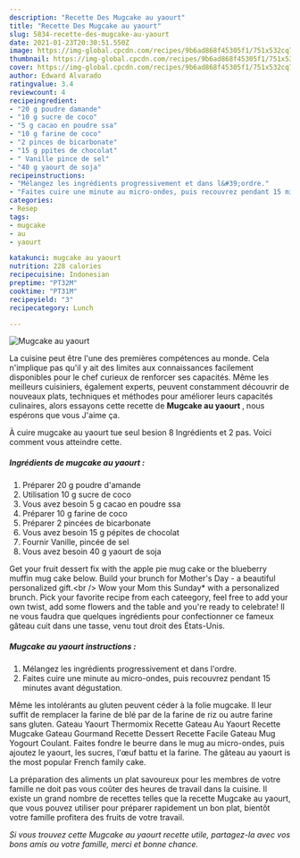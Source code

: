 ```yaml
---
description: "Recette Des Mugcake au yaourt"
title: "Recette Des Mugcake au yaourt"
slug: 5834-recette-des-mugcake-au-yaourt
date: 2021-01-23T20:30:51.550Z
image: https://img-global.cpcdn.com/recipes/9b6ad868f45305f1/751x532cq70/mugcake-au-yaourt-photo-principale-de-la-recette.jpg
thumbnail: https://img-global.cpcdn.com/recipes/9b6ad868f45305f1/751x532cq70/mugcake-au-yaourt-photo-principale-de-la-recette.jpg
cover: https://img-global.cpcdn.com/recipes/9b6ad868f45305f1/751x532cq70/mugcake-au-yaourt-photo-principale-de-la-recette.jpg
author: Edward Alvarado
ratingvalue: 3.4
reviewcount: 4
recipeingredient:
- "20 g poudre damande"
- "10 g sucre de coco"
- "5 g cacao en poudre ssa"
- "10 g farine de coco"
- "2 pinces de bicarbonate"
- "15 g ppites de chocolat"
- " Vanille pince de sel"
- "40 g yaourt de soja"
recipeinstructions:
- "Mélangez les ingrédients progressivement et dans l&#39;ordre."
- "Faites cuire une minute au micro-ondes, puis recouvrez pendant 15 minutes avant dégustation."
categories:
- Resep
tags:
- mugcake
- au
- yaourt

katakunci: mugcake au yaourt 
nutrition: 228 calories
recipecuisine: Indonesian
preptime: "PT32M"
cooktime: "PT31M"
recipeyield: "3"
recipecategory: Lunch

---
```



![Mugcake au yaourt](https://img-global.cpcdn.com/recipes/9b6ad868f45305f1/751x532cq70/mugcake-au-yaourt-photo-principale-de-la-recette.jpg)

La cuisine peut être l'une des premières compétences au monde. Cela n'implique pas qu'il y ait des limites aux connaissances facilement disponibles pour le chef curieux de renforcer ses capacités. Même les meilleurs cuisiniers, également experts, peuvent constamment découvrir de nouveaux plats, techniques et méthodes pour améliorer leurs capacités culinaires, alors essayons cette recette de <strong> Mugcake au yaourt </strong>, nous espérons que vous J'aime ça.

<!--inarticleads1-->

À cuire mugcake au yaourt tue seul besion 8 Ingrédients et 2 pas. Voici comment vous atteindre cette.

##### Ingrédients de mugcake au yaourt :

1. Préparer 20 g poudre d&#39;amande
1. Utilisation 10 g sucre de coco
1. Vous avez besoin 5 g cacao en poudre ssa
1. Préparer 10 g farine de coco
1. Préparer 2 pincées de bicarbonate
1. Vous avez besoin 15 g pépites de chocolat
1. Fournir  Vanille, pincée de sel
1. Vous avez besoin 40 g yaourt de soja


Get your fruit dessert fix with the apple pie mug cake or the blueberry muffin mug cake below. Build your brunch for Mother&#39;s Day - a beautiful personalized gift.&lt;br /&gt; Wow your Mom this Sunday* with a personalized brunch. Pick your favorite recipe from each cateegory, feel free to add your own twist, add some flowers and the table and you&#39;re ready to celebrate! Il ne vous faudra que quelques ingrédients pour confectionner ce fameux gâteau cuit dans une tasse, venu tout droit des États-Unis. 

<!--inarticleads2-->

##### Mugcake au yaourt instructions :

1. Mélangez les ingrédients progressivement et dans l&#39;ordre.
1. Faites cuire une minute au micro-ondes, puis recouvrez pendant 15 minutes avant dégustation.


Même les intolérants au gluten peuvent céder à la folie mugcake. Il leur suffit de remplacer la farine de blé par de la farine de riz ou autre farine sans gluten. Gateau Yaourt Thermomix Recette Gateau Au Yaourt Recette Mugcake Gateau Gourmand Recette Dessert Recette Facile Gateau Mug Yogourt Coulant. Faites fondre le beurre dans le mug au micro-ondes, puis ajoutez le yaourt, les sucres, l&#39;œuf battu et la farine. The gâteau au yaourt is the most popular French family cake. 

<!--inarticleads1-->

<p>
La préparation des aliments un plat savoureux pour les membres de votre famille ne doit pas vous coûter des heures de travail dans la cuisine. Il existe un grand nombre de recettes telles que la recette Mugcake au yaourt, que vous pouvez utiliser pour préparer rapidement un bon plat, bientôt votre famille profitera des fruits de votre travail.
</p>

<p>
<i>Si vous trouvez cette Mugcake au yaourt recette utile, partagez-la avec vos bons amis ou votre famille, merci et bonne chance.</i>
</p>
